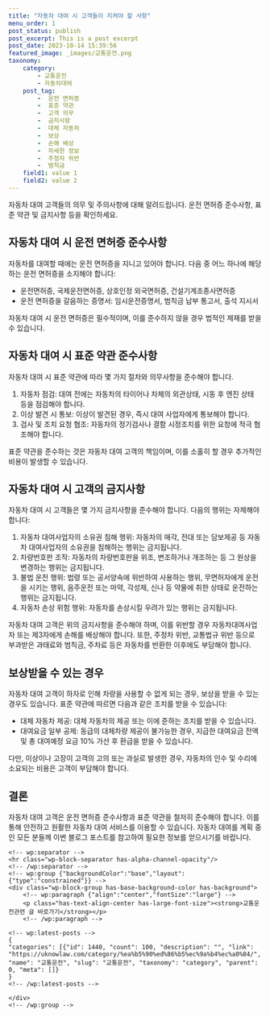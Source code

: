 ```yaml
---
title: "자동차 대여 시 고객들이 지켜야 할 사항"
menu_order: 1
post_status: publish
post_excerpt: This is a post excerpt
post_date: 2023-10-14 15:39:56
featured_image: _images/교통운전.png
taxonomy:
    category:
        - 교통운전
        - 자동차대여
    post_tag:
        -  운전 면허증
        -  표준 약관
        -  고객 의무
        -  금지사항
        -  대체 자동차
        -  보상
        -  손해 배상
        -  자세한 정보
        -  주정차 위반
        -  범칙금
    field1: value 1
    field2: value 2
---
```



 자동차 대여 고객들의 의무 및 주의사항에 대해 알려드립니다. 운전 면허증 준수사항, 표준 약관 및 금지사항 등을 확인하세요.

##  자동차 대여 시 운전 면허증 준수사항

자동차를 대여할 때에는 운전 면허증을 지니고 있어야 합니다. 다음 중 어느 하나에 해당하는 운전 면허증을 소지해야 합니다:

- 운전면허증, 국제운전면허증, 상호인정 외국면허증, 건설기계조종사면허증
- 운전 면허증을 갈음하는 증명서: 임시운전증명서, 범칙금 납부 통고서, 출석 지시서

자동차 대여 시 운전 면허증은 필수적이며, 이를 준수하지 않을 경우 법적인 제재를 받을 수 있습니다.

##  자동차 대여 시 표준 약관 준수사항

자동차 대여 시 표준 약관에 따라 몇 가지 절차와 의무사항을 준수해야 합니다.

1. 자동차 점검: 대여 전에는 자동차의 타이어나 차체의 외관상태, 시동 후 엔진 상태 등을 점검해야 합니다.
2. 이상 발견 시 통보: 이상이 발견된 경우, 즉시 대여 사업자에게 통보해야 합니다.
3. 검사 및 조치 요청 협조: 자동차의 정기검사나 결함 시정조치를 위한 요청에 적극 협조해야 합니다.

표준 약관을 준수하는 것은 자동차 대여 고객의 책임이며, 이를 소홀히 할 경우 추가적인 비용이 발생할 수 있습니다.

##  자동차 대여 시 고객의 금지사항

자동차 대여 시 고객들은 몇 가지 금지사항을 준수해야 합니다. 다음의 행위는 자제해야 합니다:

1. 자동차 대여사업자의 소유권 침해 행위: 자동차의 매각, 전대 또는 담보제공 등 자동차 대여사업자의 소유권을 침해하는 행위는 금지됩니다.
2. 차량번호판 조작: 자동차의 차량번호판을 위조, 변조하거나 개조하는 등 그 원상을 변경하는 행위는 금지됩니다.
3. 불법 운전 행위: 법령 또는 공서양속에 위반하여 사용하는 행위, 무면허자에게 운전을 시키는 행위, 음주운전 또는 마약, 각성제, 신나 등 약물에 취한 상태로 운전하는 행위는 금지됩니다.
4. 자동차 손상 위험 행위: 자동차를 손상시킬 우려가 있는 행위는 금지됩니다.

자동차 대여 고객은 위의 금지사항을 준수해야 하며, 이를 위반할 경우 자동차대여사업자 또는 제3자에게 손해를 배상해야 합니다. 또한, 주정차 위반, 교통법규 위반 등으로 부과받은 과태료와 범칙금, 주차료 등은 자동차를 반환한 이후에도 부담해야 합니다.

##  보상받을 수 있는 경우

자동차 대여 고객이 하자로 인해 차량을 사용할 수 없게 되는 경우, 보상을 받을 수 있는 경우도 있습니다. 표준 약관에 따르면 다음과 같은 조치를 받을 수 있습니다:

- 대체 자동차 제공: 대체 자동차의 제공 또는 이에 준하는 조치를 받을 수 있습니다.
- 대여요금 일부 공제: 동급의 대체차량 제공이 불가능한 경우, 지급한 대여요금 전액 및 총 대여예정 요금 10% 가산 후 환급을 받을 수 있습니다.

다만, 이상이나 고장이 고객의 고의 또는 과실로 발생한 경우, 자동차의 인수 및 수리에 소요되는 비용은 고객이 부담해야 합니다.

## 결론

자동차 대여 고객은 운전 면허증 준수사항과 표준 약관을 철저히 준수해야 합니다. 이를 통해 안전하고 원활한 자동차 대여 서비스를 이용할 수 있습니다. 자동차 대여를 계획 중인 모든 분들께 이번 블로그 포스트를 참고하여 필요한 정보를 얻으시기를 바랍니다.


    <!-- wp:separator -->
    <hr class="wp-block-separator has-alpha-channel-opacity"/>
    <!-- /wp:separator -->
    <!-- wp:group {"backgroundColor":"base","layout":{"type":"constrained"}} -->
    <div class="wp-block-group has-base-background-color has-background">
        <!-- wp:paragraph {"align":"center","fontSize":"large"} -->
        <p class="has-text-align-center has-large-font-size"><strong>교통운전관련 글 바로가기</strong></p>
        <!-- /wp:paragraph -->
        
    <!-- wp:latest-posts -->
    {
    "categories": [{"id": 1440, "count": 100, "description": "", "link": "https://uknowlaw.com/category/%ea%b5%90%ed%86%b5%ec%9a%b4%ec%a0%84/", "name": "교통운전", "slug": "교통운전", "taxonomy": "category", "parent": 0, "meta": []}
    }
    <!-- /wp:latest-posts -->
    
    </div>
    <!-- /wp:group -->
    